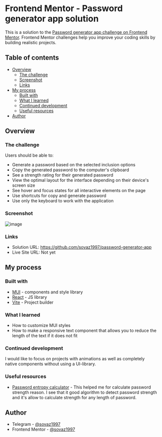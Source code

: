 # Frontend Mentor - Password generator app solution

This is a solution to the [Password generator app challenge on Frontend Mentor](https://www.frontendmentor.io/challenges/password-generator-app-Mr8CLycqjh). Frontend Mentor challenges help you improve your coding skills by building realistic projects.

## Table of contents

- [Overview](#overview)
    - [The challenge](#the-challenge)
    - [Screenshot](#screenshot)
    - [Links](#links)
- [My process](#my-process)
    - [Built with](#built-with)
    - [What I learned](#what-i-learned)
    - [Continued development](#continued-development)
    - [Useful resources](#useful-resources)
- [Author](#author)

## Overview

### The challenge

Users should be able to:

- Generate a password based on the selected inclusion options
- Copy the generated password to the computer's clipboard
- See a strength rating for their generated password
- View the optimal layout for the interface depending on their device's screen size
- See hover and focus states for all interactive elements on the page
- Use shortcuts for copy and generate password
- Use only the keyboard to work with the application

### Screenshot

![image](https://user-images.githubusercontent.com/7091221/213577836-d4fb0762-d769-4802-add9-b41a5a055985.png)

### Links

- Solution URL: https://github.com/sovaz1997/password-generator-app
- Live Site URL: Not yet

## My process

### Built with

- [MUI](https://mui.com/) - components and style library
- [React](https://reactjs.org/) - JS library
- [Vite](https://vitejs.dev/) - Project builder

### What I learned

- How to customize MUI styles
- How to make a responsive text component that allows you to reduce the length of the text if it does not fit

### Continued development

I would like to focus on projects with animations as well as completely native components without using a UI-library.

### Useful resources

- [Password entropy calculator](https://generatepasswords.org/how-to-calculate-entropy/) - This helped me for calculate password strength reason. I see that it good algorithm to detect password strength and it's allow to calculate strength for any length of password.

## Author

- Telegram - [@sovaz1997](https://t.me/sovaz1997)
- Frontend Mentor - [@sovaz1997](https://www.frontendmentor.io/profile/sovaz1997)
